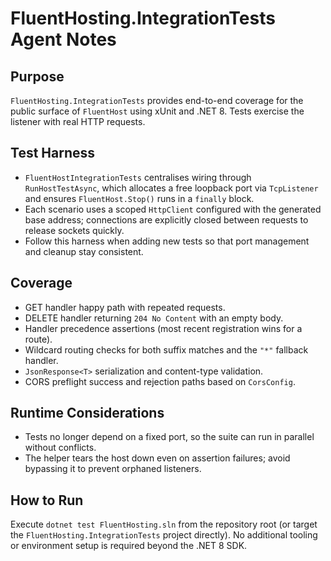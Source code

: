 # FluentHosting.IntegrationTests Agent Notes

## Purpose
`FluentHosting.IntegrationTests` provides end-to-end coverage for the public surface of `FluentHost` using xUnit and .NET 8. Tests exercise the listener with real HTTP requests.

## Test Harness
- `FluentHostIntegrationTests` centralises wiring through `RunHostTestAsync`, which allocates a free loopback port via `TcpListener` and ensures `FluentHost.Stop()` runs in a `finally` block.
- Each scenario uses a scoped `HttpClient` configured with the generated base address; connections are explicitly closed between requests to release sockets quickly.
- Follow this harness when adding new tests so that port management and cleanup stay consistent.

## Coverage
- GET handler happy path with repeated requests.
- DELETE handler returning `204 No Content` with an empty body.
- Handler precedence assertions (most recent registration wins for a route).
- Wildcard routing checks for both suffix matches and the `"*"` fallback handler.
- `JsonResponse<T>` serialization and content-type validation.
- CORS preflight success and rejection paths based on `CorsConfig`.

## Runtime Considerations
- Tests no longer depend on a fixed port, so the suite can run in parallel without conflicts.
- The helper tears the host down even on assertion failures; avoid bypassing it to prevent orphaned listeners.

## How to Run
Execute `dotnet test FluentHosting.sln` from the repository root (or target the `FluentHosting.IntegrationTests` project directly). No additional tooling or environment setup is required beyond the .NET 8 SDK.
